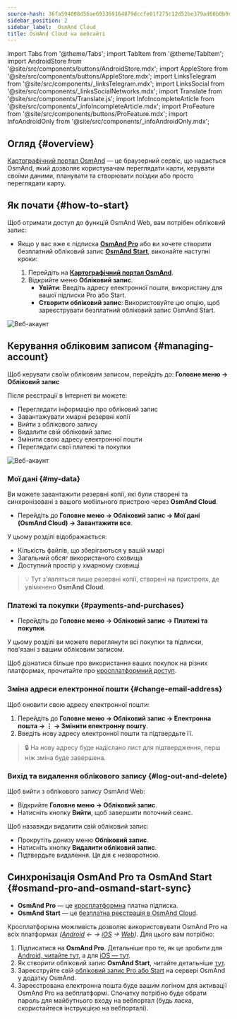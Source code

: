 ```yaml
---
source-hash: 36fa594008d56ae693369164879dccfe01f275c12d52be379ad60b0b9c264d67
sidebar_position: 2
sidebar_label:  OsmAnd Cloud
title: OsmAnd Cloud на вебсайті
---
```

import Tabs from '@theme/Tabs';
import TabItem from '@theme/TabItem';
import AndroidStore from '@site/src/components/buttons/AndroidStore.mdx';
import AppleStore from '@site/src/components/buttons/AppleStore.mdx';
import LinksTelegram from '@site/src/components/_linksTelegram.mdx';
import LinksSocial from '@site/src/components/_linksSocialNetworks.mdx';
import Translate from '@site/src/components/Translate.js';
import InfoIncompleteArticle from '@site/src/components/_infoIncompleteArticle.mdx';
import ProFeature from '@site/src/components/buttons/ProFeature.mdx';
import InfoAndroidOnly from '@site/src/components/_infoAndroidOnly.mdx';


<InfoIncompleteArticle/>

## Огляд {#overview}

[Картографічний портал OsmAnd](https://osmand.net/map) — це браузерний сервіс, що надається OsmAnd, який дозволяє користувачам переглядати карти, керувати своїми даними, планувати та створювати поїздки або просто переглядати карту.



## Як почати {#how-to-start}

Щоб отримати доступ до функцій OsmAnd Web, вам потрібен обліковий запис:

- Якщо у вас вже є підписка [**OsmAnd Pro**](../personal/osmand-cloud.md#login) або ви хочете створити безплатний обліковий запис [**OsmAnd Start**](../personal/osmand-cloud.md#osmand-start), виконайте наступні кроки:

  1. Перейдіть на [**Картографічний портал OsmAnd**](https://osmand.net/map).
  2. Відкрийте меню **Обліковий запис**.
     - **Увійти**: Введіть адресу електронної пошти, використану для вашої підписки Pro або Start.
     - **Створити обліковий запис**: Використовуйте цю опцію, щоб зареєструвати безплатний обліковий запис OsmAnd Start.

![Веб-акаунт](@site/static/img/web/web_account.png)

## Керування обліковим записом {#managing-account}

Щоб керувати своїм обліковим записом, перейдіть до:
**Головне меню → Обліковий запис**

Після реєстрації в Інтернеті ви можете:

- Переглядати інформацію про обліковий запис
- Завантажувати хмарні резервні копії
- Вийти з облікового запису
- Видалити свій обліковий запис
- Змінити свою адресу електронної пошти
- Переглядати свої платежі та покупки

![Веб-акаунт](@site/static/img/web/web_account_2.png)

### Мої дані {#my-data}

Ви можете завантажити резервні копії, які були створені та синхронізовані з вашого мобільного пристрою через **OsmAnd Cloud**.

- Перейдіть до **Головне меню → Обліковий запис → Мої дані (OsmAnd Cloud) → Завантажити все**.

У цьому розділі відображається:

- Кількість файлів, що зберігаються у вашій хмарі
- Загальний обсяг використаного сховища
- Доступний простір у хмарному сховищі

> 💡 Тут з'являться лише резервні копії, створені на пристроях, де увімкнено **OsmAnd Cloud**.

### Платежі та покупки {#payments-and-purchases}

- Перейдіть до **Головне меню → Обліковий запис → Платежі та покупки**.

У цьому розділі ви можете переглянути всі покупки та підписки, пов'язані з вашим обліковим записом.

Щоб дізнатися більше про використання ваших покупок на різних платформах, прочитайте про [кросплатформний доступ](../purchases/cross.md).

### Зміна адреси електронної пошти {#change-email-address}

Щоб оновити свою адресу електронної пошти:

1. Перейдіть до **Головне меню → Обліковий запис → Електронна пошта → ⋮ → Змінити електронну пошту**.
2. Введіть нову адресу електронної пошти та підтвердьте її.

> 🔒 На нову адресу буде надіслано лист для підтвердження, перш ніж зміна буде завершена.

### Вихід та видалення облікового запису {#log-out-and-delete}

Щоб вийти з облікового запису OsmAnd Web:

- Відкрийте **Головне меню → Обліковий запис**.
- Натисніть кнопку **Вийти**, щоб завершити поточний сеанс.

Щоб назавжди видалити свій обліковий запис:

- Прокрутіть донизу меню **Обліковий запис**.
- Натисніть кнопку **Видалити обліковий запис**.
- Підтвердьте видалення. Ця дія є незворотною.


## Синхронізація OsmAnd Pro та OsmAnd Start {#osmand-pro-and-osmand-start-sync}

- **OsmAnd Pro** — це [кросплатформна](../troubleshooting/setup.md#initial-setup) платна підписка.
- **OsmAnd Start** — це [безплатна реєстрація в OsmAnd Cloud](https://osmand.net/blog/start).

Кросплатформна можливість дозволяє використовувати OsmAnd Pro на всіх платформах *([Android](../purchases/android.md)  ← →  [iOS](../purchases/ios.md)  →  [Web](https://www.osmand.net/map))*. Для цього вам потрібно:

1. Підписатися на **OsmAnd Pro**. Детальніше про те, як це зробити для [Android, читайте тут](../purchases/android.md#how-to-buy), а для [iOS — тут](../purchases/ios.md#how-to-buy).
2. Як створити обліковий запис **OsmAnd Start**, читайте детальніше [тут](https://osmand.net/blog/start#how-to-create-an-account).
3. Зареєструйте свій [обліковий запис Pro або Start](/docs/user/personal/osmand-cloud/#cross-platform) на сервері OsmAnd у додатку OsmAnd.
4. Зареєстрована електронна пошта буде вашим логіном для активації OsmAnd Pro на вебплатформі. Спочатку потрібно буде обрати пароль для майбутнього входу на вебпортал (будь ласка, скористайтеся інструкцією на вебпорталі).


<!--

- Enter your *email* and *password* for [osmand.net/map](https://osmand.net/map/).

![View OsmAnd Web activation](@site/static/img/web/web_pro_activation.png)  

- Your data, such as tracks (OsmAnd Pro) and favorites(OsmAnd Pro and OsmAnd Start), will appear in the menu after you log in. They are available for display on the map. But you need [to sync this data](https://osmand.net/docs/user/personal/osmand-cloud#last-sync) from your devices.

![View OsmAnd Web data](@site/static/img/web/web_data.png)  

- To *DOWNLOAD BACKUP* from [OsmAnd Cloud](https://osmand.net/docs/user/personal/osmand-cloud), click the login field. On the login field you can see files info (total files number, total files size, cloud storage used) and account info (subscription type, start time and expire time of your subscription).

![View OsmAnd Web backup file](@site/static/img/web/web_backup_file.png)  

Choose needed files for downloading, `.zip` or `.osf` format of downloaded files and click *DOWNLOAD BACKUP* button:

![View OsmAnd Web backup file](@site/static/img/web/web_backup_file_1.png)  

There is also a button to *logout* of the account.  

- *LOGOUT*, *DELETE YOUR ACCOUNT* or *Change email* you find on the login field too. For opening *DELETE YOUR ACCOUNT* or *Change email* you need to click *Dangerous area*.

![View OsmAnd Web backup file](@site/static/img/web/web_backup_file_2.png)  


## Cloud data {#cloud-data}

[Tracks and Favorites](web-map.md#tracks).

## Map style {#map-style}

In this section of the menu, you can change the map style. You can read more about how to do this in the article [Vector Maps (Map Styles)](../map/vector-maps.md) for the OsmAnd app. The settings in the web version are no different.  
**Some examples:**

- Nautical map style

![OsmAnd Web Map Style](@site/static/img/web/web_map_style_nautical.png)

- Topo map style

![OsmAnd Web Favorites add](@site/static/img/web/web_map_style_topo.png)
-->
